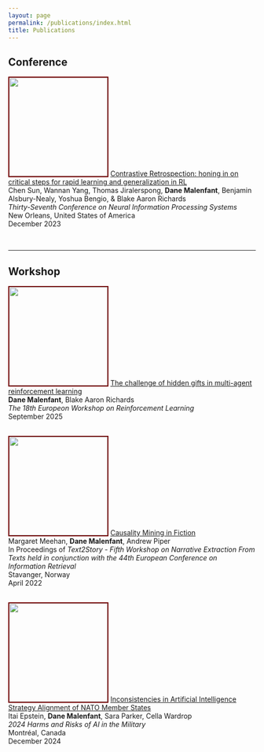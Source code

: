 ```yaml
---
layout: page
permalink: /publications/index.html
title: Publications
---
```


## Conference


<img src="https://www.danemalenfant.com/images/conspec.png" width="200" class="floatpic" style='border:2px solid #730000' > [Contrastive Retrospection: honing in on critical steps for rapid learning and generalization in RL](https://proceedings.neurips.cc/paper_files/paper/2023/file/6357d6d068622c962391081d296bed69-Paper-Conference.pdf)  <br>Chen Sun, Wannan Yang, Thomas Jiralerspong, **Dane Malenfant**, Benjamin Alsbury-Nealy, Yoshua Bengio, & Blake Aaron Richards<br>*Thirty-Seventh Conference on Neural Information Processing Systems*<br>New Orleans, United States of America <br>December 2023<br> 

<br>

---

## Workshop

<img src="https://www.danemalenfant.com/images/var_pic.png" width="200" class="floatpic" style='border:2px solid #730000'> [The challenge of hidden gifts in multi-agent reinforcement learning](https://openreview.net/forum?id=gbsFMBTyDg&nesting=2&sort=date-desc)  <br>**Dane Malenfant**, Blake Aaron Richards<br>*The 18th Europeon Workshop on Reinforcement Learning* <br>September 2025<br> 

\
<img src="https://www.danemalenfant.com/images/fiction.png" width="200" class="floatpic" style='border:2px solid #730000' > [Causality Mining in Fiction](https://ceur-ws.org/Vol-3117/paper3.pdf) <br>Margaret Meehan, **Dane Malenfant**, Andrew Piper<br> In Proceedings of *Text2Story - Fifth Workshop on Narrative Extraction From Texts held in conjunction with the 44th European Conference on Information Retrieval* <br>Stavanger, Norway<br> April 2022<br>  

\
<img src="https://www.danemalenfant.com/images/policy.png" width="200" class="floatpic" style='border:2px solid #730000' > [Inconsistencies in Artificial Intelligence Strategy Alignment of NATO Member States](https://openreview.net/pdf?id=apB72N0nxF) <br>Itai Epstein, **Dane Malenfant**, Sara Parker, Cella Wardrop<br> *2024 Harms and Risks of AI in the Military* <br> Montréal, Canada<br> December 2024<br> 

<br>
